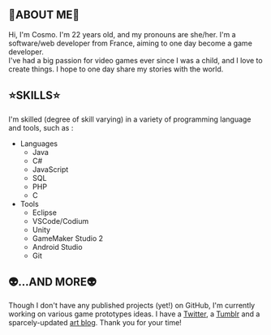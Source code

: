 ## 🌠ABOUT ME🌠

Hi, I'm Cosmo. I'm 22 years old, and my pronouns are she/her. I'm a software/web developer from France, aiming to one day become a game developer.   
I've had a big passion for video games ever since I was a child, and I love to create things. I hope to one day share my stories with the world.

## ⭐SKILLS⭐

I'm skilled (degree of skill varying) in a variety of programming language and tools, such as :

- Languages
  - Java
  - C#
  - JavaScript
  - SQL
  - PHP
  - C
- Tools
  - Eclipse
  - VSCode/Codium
  - Unity
  - GameMaker Studio 2
  - Android Studio
  - Git
  
## 👽...AND MORE👽

Though I don't have any published projects (yet!) on GitHub, I'm currently working on various game prototypes ideas.
I have a [Twitter](https://twitter.com/CosmicMemeo), a [Tumblr](https://cosmic-radiocity.tumblr.com) and a sparcely-updated [art blog](https://galactic-artnomaly.tumblr.com).
Thank you for your time!



<!---
CosmicRadiocity/CosmicRadiocity is a ✨ special ✨ repository because its `README.md` (this file) appears on your GitHub profile.
You can click the Preview link to take a look at your changes.
--->
